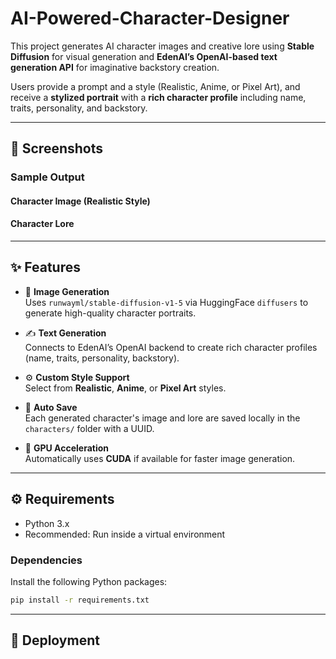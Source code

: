 # AI-Powered-Character-Designer

This project generates AI character images and creative lore using **Stable Diffusion** for visual generation and **EdenAI’s OpenAI-based text generation API** for imaginative backstory creation.  

Users provide a prompt and a style (Realistic, Anime, or Pixel Art), and receive a **stylized portrait** with a **rich character profile** including name, traits, personality, and backstory.

---

## 📸 Screenshots

### Sample Output

#### Character Image (Realistic Style)

#### Character Lore

---

## ✨ Features

- 🎨 **Image Generation**  
  Uses `runwayml/stable-diffusion-v1-5` via HuggingFace `diffusers` to generate high-quality character portraits.

- ✍️ **Text Generation**  
  Connects to EdenAI’s OpenAI backend to create rich character profiles (name, traits, personality, backstory).

- ⚙️ **Custom Style Support**  
  Select from **Realistic**, **Anime**, or **Pixel Art** styles.

- 💾 **Auto Save**  
  Each generated character's image and lore are saved locally in the `characters/` folder with a UUID.

- 🧠 **GPU Acceleration**  
  Automatically uses **CUDA** if available for faster image generation.

---

## ⚙️ Requirements

- Python 3.x  
- Recommended: Run inside a virtual environment

### Dependencies

Install the following Python packages:

```bash
pip install -r requirements.txt
```

---

## 🚀 Deployment
